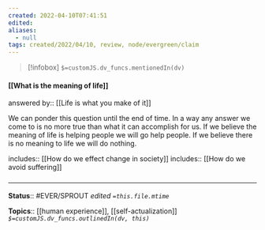 ```yaml
---
created: 2022-04-10T07:41:51 
edited: 
aliases:
  - null
tags: created/2022/04/10, review, node/evergreen/claim
---
```

> [!infobox]
`$=customJS.dv_funcs.mentionedIn(dv)`

#### [[What is the meaning of life]]

answered by:: [[Life is what you make of it]]

We can ponder this question until the end of time.
In a way any answer we come to is no more true than what it can accomplish for us.
If we believe the meaning of life is helping people we will go help people.
If we believe there is no meaning to life we will do nothing.

includes:: [[How do we effect change in society]]
includes:: [[How do we avoid suffering]]

### <hr class="footnote"/>

**Status**:: #EVER/SPROUT
*edited `=this.file.mtime`*

**Topics**:: [[human experience]], [[self-actualization]]
*`$=customJS.dv_funcs.outlinedIn(dv, this)`*
